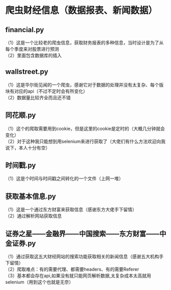 # 爬虫财经信息（数据报表、新闻数据）

## financial.py 
（1）这是一个比较老的爬虫信息，获取财务报表的多种信息，当时设计是为了从每个季度来对股票进行预测  
（2）里面包含数据库的插入  

## wallstreet.py
（1）这是华尔街见闻的一个爬虫，感谢它对于数据的处理并没有太复杂、每个版块有对应的api（不过不定时会有所变化）  
（2）数据量比较齐全而且还不错  

## 同花顺.py
（1）这个的爬取需要用到cookie，但是这里的cookie是定时的（大概几分钟就会变化）  
（2）对于这种我只能想到用selenium来进行获取了（大佬们有什么方法欢迎向我说下，本人十分有空）  

## 时间戳.py
（1）这是个时间与时间戳之间转化的一个文件（上网一堆）  

## 获取基本信息.py
（1）这是一个通过东方财富来获取信息（感谢东方大佬手下留情）  
（2）通过解析网站获取信息  

## 证券之星——金融界——中国搜索——东方财富——中金证券.py
（1）通过获取这五大财经网站的搜索功能获取相关的新闻信息（感谢五大机构手下留情）  
（2）爬取难点：有的需要代理、都需要headers、有的需要Referer  
（3）基本都会存在api,如果没有就只能网页解析数据,太复杂成本太高就用selenium（用到这个也就是无奈）  

